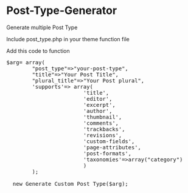 # Post-Type-Generator
Generate multiple Post Type


Include post_type.php in your theme function file 


Add this code to function

<pre>$arg= array(
        "post_type"=>"your-post-type", 
        "title"=>"Your Post Title", 
        "plural_title"=>"Your Post plural",  
        'supports'=> array( 
                        'title', 
                        'editor', 
                        'excerpt', 
                        'author', 
                        'thumbnail', 
                        'comments', 
                        'trackbacks', 
                        'revisions', 
                        'custom-fields', 
                        'page-attributes', 
                        'post-formats', 
                        'taxonomies'=>array("category")
                        )
        );
        
  new Generate_Custom_Post_Type($arg);
</pre>
